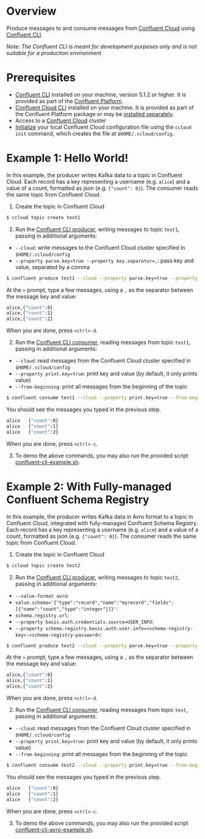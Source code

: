 # Overview

Produce messages to and consume messages from [Confluent Cloud](https://www.confluent.io/confluent-cloud/) using [Confluent CLI](https://docs.confluent.io/current/cli/index.html).

*Note: The Confluent CLI is meant for development purposes only and is not suitable for a production environment*


# Prerequisites

* [Confluent CLI](https://docs.confluent.io/current/cli/installing.html) installed on your machine, version 5.1.2 or higher. It is provided as part of the [Confluent Platform](https://www.confluent.io/download/).
* [Confluent Cloud CLI](https://docs.confluent.io/current/cloud/cli/install.html) installed on your machine. It is provided as part of the Confluent Platform package or may be [installed separately](https://docs.confluent.io/current/cloud/cli/install.html).
* Access to a [Confluent Cloud](https://www.confluent.io/confluent-cloud/) cluster
* [Initialize](https://docs.confluent.io/current/cloud/cli/multi-cli.html#connect-ccloud-cli-to-a-cluster) your local Confluent Cloud configuration file using the `ccloud init` command, which creates the file at `$HOME/.ccloud/config`.


# Example 1: Hello World!

In this example, the producer writes Kafka data to a topic in Confluent Cloud. 
Each record has a key representing a username (e.g. `alice`) and a value of a count, formatted as json (e.g. `{"count": 0}`).
The consumer reads the same topic from Confluent Cloud.

1. Create the topic in Confluent Cloud

```bash
$ ccloud topic create test1
```

2. Run the [Confluent CLI producer](https://docs.confluent.io/current/cli/command-reference/confluent-produce.html#cli-confluent-produce), writing messages to topic `test1`, passing in additional arguments:

* `--cloud`: write messages to the Confluent Cloud cluster specified in `$HOME/.ccloud/config`
* `--property parse.key=true --property key.separator=,`: pass key and value, separated by a comma

```bash
$ confluent produce test1 --cloud --property parse.key=true --property key.separator=,
```

At the `>` prompt, type a few messages, using a `,` as the separator between the message key and value:

```bash
alice,{"count":0}
alice,{"count":1}
alice,{"count":2}
```

When you are done, press `<ctrl>-d`.

2. Run the [Confluent CLI consumer](https://docs.confluent.io/current/cli/command-reference/confluent-consume.html#cli-confluent-consume), reading messages from topic `test1`, passing in additional arguments:

* `--cloud`: read messages from the Confluent Cloud cluster specified in `$HOME/.ccloud/config`
* `--property print.key=true`: print key and value (by default, it only prints value)
* `--from-beginning`: print all messages from the beginning of the topic

```bash
$ confluent consume test1 --cloud --property print.key=true --from-beginning     
```

You should see the messages you typed in the previous step.

```bash
alice	{"count":0}
alice	{"count":1}
alice	{"count":2}
```

When you are done, press `<ctrl>-c`.

3. To demo the above commands, you may also run the provided script [confluent-cli-example.sh](confluent-cli-example.sh).




# Example 2: With Fully-managed Confluent Schema Registry

In this example, the producer writes Kafka data in Avro format to a topic in Confluent Cloud, integrated with fully-managed Confluent Schema Registry.
Each record has a key representing a username (e.g. `alice`) and a value of a count, formatted as json (e.g. `{"count": 0}`).
The consumer reads the same topic from Confluent Cloud.

1. Create the topic in Confluent Cloud

```bash
$ ccloud topic create test2
```

2. Run the [Confluent CLI producer](https://docs.confluent.io/current/cli/command-reference/confluent-produce.html#cli-confluent-produce), writing messages to topic `test2`, passing in additional arguments:

* `--value-format avro`: 
* `value.schema='{"type":"record","name":"myrecord","fields":[{"name":"count","type":"integer"}]}'`:
* `schema.registry.url`:
* `--property basic.auth.credentials.source=USER_INFO`:
* `--property schema.registry.basic.auth.user.info=<schema-registry-key>:<schema-registry-password>`:

```bash
$ confluent produce test2 --cloud --property parse.key=true --property key.separator=, --value-format avro --property value.schema='{"type":"record","name":"myrecord","fields":[{"name":"count","type":"integer"}]}' --property schema.registry.url=<schema-registry-url> --property basic.auth.credentials.source=USER_INFO --property schema.registry.basic.auth.user.info=<schema-registry-key>:<schema-registry-password>
```

At the `>` prompt, type a few messages, using a `,` as the separator between the message key and value:

```bash
alice,{"count":0}
alice,{"count":1}
alice,{"count":2}
```

When you are done, press `<ctrl>-d`.

2. Run the [Confluent CLI consumer](https://docs.confluent.io/current/cli/command-reference/confluent-consume.html#cli-confluent-consume), reading messages from topic `test`, passing in additional arguments:

* `--cloud`: read messages from the Confluent Cloud cluster specified in `$HOME/.ccloud/config`
* `--property print.key=true`: print key and value (by default, it only prints value)
* `--from-beginning`: print all messages from the beginning of the topic

```bash
$ confluent consume test2 --cloud --property print.key=true --from-beginning --value-format avro --property value.schema='{"type":"record","name":"myrecord","fields":[{"name":"count","type":"integer"}]}' --property schema.registry.url=<schema-registry-url> --property basic.auth.credentials.source=USER_INFO --property schema.registry.basic.auth.user.info=<schema-registry-key>:<schema-registry-password>
```

You should see the messages you typed in the previous step.

```bash
alice	{"count":0}
alice	{"count":1}
alice	{"count":2}
```

When you are done, press `<ctrl>-c`.

3. To demo the above commands, you may also run the provided script [confluent-cli-avro-example.sh](confluent-cli-avro-example.sh).
